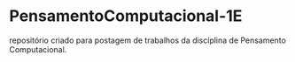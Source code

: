 # PensamentoComputacional-1E
repositório criado para postagem de trabalhos da discíplina de Pensamento Computacional.
